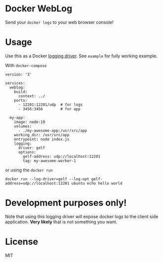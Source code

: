 # Docker WebLog

Send your `docker logs` to your web browser console!

# Usage

Use this as a Docker [logging driver](https://docs.docker.com/config/containers/logging/gelf/). 
See `example` for fully working example.

With `docker-compose`
```
version: '3'

services:
  weblog:
    build:
      context: ../
    ports:
      - 12201:12201/udp  # for logs
      - 3456:3456        # for app
      
  my-app:
    image: node:10
    volumes:
      - ./my-awesome-app:/usr/src/app
    working_dir: /usr/src/app
    entrypoint: node index.js
    logging:
      driver: gelf
      options:
        gelf-address: udp://localhost:12201
        tag: my-awesome-worker-1
```

or using the `docker run`

```
docker run --log-driver=gelf --log-opt gelf-address=udp://localhost:12201 ubuntu echo hello world
```

# Development purposes only!
Note that using this logging driver will expose docker logs to the client side application. **Very likely** that is not something you want.

# License

MIT